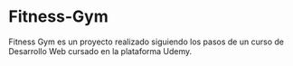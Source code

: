 # Fitness-Gym
Fitness Gym es un proyecto realizado siguiendo los pasos de un curso de Desarrollo Web cursado en la plataforma Udemy.
